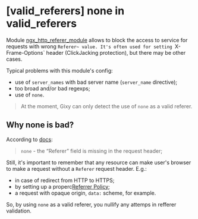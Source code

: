 # [valid_referers] none in valid_referers
Module [ngx_http_referer_module](http://nginx.org/ru/docs/http/ngx_http_referer_module.html) allows to block the access to service for requests with wrong `Referer~ value.
It's often used for setting `X-Frame-Options` header (ClickJacking protection), but there may be other cases.

Typical problems with this module's config:
  * use of `server_names` with bad server name (`server_name` directive);
  * too broad and/or bad regexps;
  * use of `none`.

> At the moment, Gixy can only detect the use of `none` as a valid referer.

## Why none is bad?
According to [docs](http://nginx.org/ru/docs/http/ngx_http_referer_module.html#valid_referers):
> `none` - the “Referer” field is missing in the request header;

Still, it's important to remember that any resource can make user's browser to make a request without a `Referer` request header.
E.g.:
  - in case of redirect from HTTP to HTTPS;
  - by setting up a properc[Referrer Policy](https://www.w3.org/TR/referrer-policy/);
  - a request with opaque origin, `data:` scheme, for example.

So, by using `none` as a valid referer, you nullify any attemps in refferer validation.